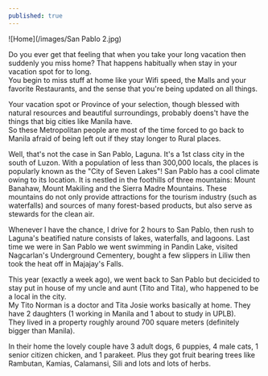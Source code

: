 ```yaml
---
published: true
---
```

![Home](/images/San Pablo 2.jpg)

Do you ever get that feeling that when you take your long vacation then suddenly you miss home? That happens habitually when stay in your vacation spot for to long.   
You begin to miss stuff at home like your Wifi speed, the Malls and your favorite Restaurants, and the sense that you're being updated on all things.

Your vacation spot or Province of your selection, though blessed with natural resources and beautiful surroundings, probably doens't have the things that big cities like Manila have.   
So these Metropolitan people are most of the time forced to go back to Manila afraid of being left out  if they stay longer to Rural places.

Well, that's not the case in San Pablo, Laguna. It's a 1st class city in the south of Luzon. With a population of less than 300,000 locals, the places is popularly known as the "City of Seven Lakes"! San Pablo has a cool climate owing to its location. It is nestled in the foothills of three mountains: Mount Banahaw, Mount Makiling and the Sierra Madre Mountains. These mountains do not only provide attractions for the tourism industry (such as waterfalls) and sources of many forest-based products, but also serve as stewards for the clean air.

Whenever I have the chance, I drive for 2 hours to San Pablo, then rush to Laguna's beatified nature consists of lakes, waterfalls, and lagoons. Last time we were in San Pablo we went swimming in Pandin Lake, visited Nagcarlan's Underground Cementery, bought a few slippers in Liliw then took the heat off in Majajay's Falls.  

This year (exactly a week ago), we went back to San Pablo but decicided to stay put in house of my uncle and aunt (Tito and Tita), who happened to be a local in the city.   
My Tito Norman is a doctor and Tita Josie works basically at home. They have 2 daughters (1 working in Manila and 1 about to study in UPLB).   
They lived in a property roughly around 700 square meters (definitely bigger than Manila). 

In their home the lovely couple have 3 adult dogs, 6 puppies, 4 male cats, 1 senior citizen chicken, and 1 parakeet. Plus they got fruit bearing trees like Rambutan, Kamias, Calamansi, Sili and lots and lots of herbs.  